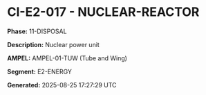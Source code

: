# CI-E2-017 - NUCLEAR-REACTOR

**Phase:** 11-DISPOSAL

**Description:** Nuclear power unit

**AMPEL:** AMPEL-01-TUW (Tube and Wing)

**Segment:** E2-ENERGY

**Generated:** 2025-08-25 17:27:29 UTC
